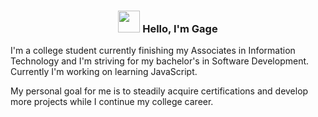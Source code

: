 <!--Greetings-->
<h3 align="center"><img src = "https://raw.githubusercontent.com/MartinHeinz/MartinHeinz/master/wave.gif" width = 35px> Hello, I'm Gage</h3>

<!--About me--->
<p> I'm a college student currently finishing my Associates in Information Technology and I'm striving for my bachelor's in Software Development. Currently I'm working on learning JavaScript.
<p> My personal goal for me is to steadily acquire certifications and develop more projects while I continue my college career.</p>
